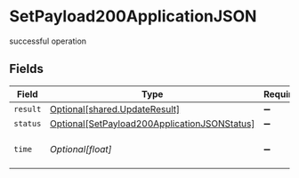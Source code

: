 # SetPayload200ApplicationJSON

successful operation


## Fields

| Field                                                                                                         | Type                                                                                                          | Required                                                                                                      | Description                                                                                                   |
| ------------------------------------------------------------------------------------------------------------- | ------------------------------------------------------------------------------------------------------------- | ------------------------------------------------------------------------------------------------------------- | ------------------------------------------------------------------------------------------------------------- |
| `result`                                                                                                      | [Optional[shared.UpdateResult]](../../models/shared/updateresult.md)                                          | :heavy_minus_sign:                                                                                            | N/A                                                                                                           |
| `status`                                                                                                      | [Optional[SetPayload200ApplicationJSONStatus]](../../models/operations/setpayload200applicationjsonstatus.md) | :heavy_minus_sign:                                                                                            | N/A                                                                                                           |
| `time`                                                                                                        | *Optional[float]*                                                                                             | :heavy_minus_sign:                                                                                            | Time spent to process this request                                                                            |